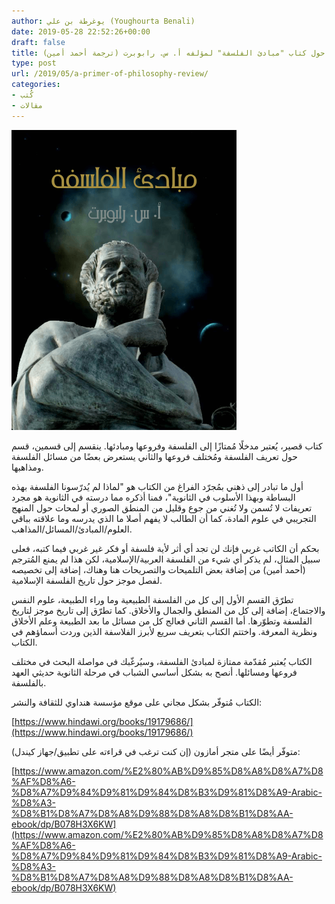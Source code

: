 ```yaml
---
author: يوغرطة بن علي (Youghourta Benali)
date: 2019-05-28 22:52:26+00:00
draft: false
title: لمحة سريعة حول كتاب "مبادئ الفلسفة" لمؤلفه أ. س. رابوبرت (ترجمة أحمد أمين)
type: post
url: /2019/05/a-primer-of-philosophy-review/
categories:
- كُتب
- مقالات
---
```


[![](مبادئ-الفلسفة.png)
](https://www.it-scoop.com/2019/05/a-primer-of-philosophy-review/%d9%85%d8%a8%d8%a7%d8%af%d8%a6-%d8%a7%d9%84%d9%81%d9%84%d8%b3%d9%81%d8%a9/)




كتاب قصير، يُعتبر مدخلًا مُمتازًا إلى الفلسفة وفروعها ومبادئها. ينقسم إلى قسمين، قسم حول تعريف الفلسفة ومُختلف فروعها والثاني يستعرض بعضًا من مسائل الفلسفة ومذاهبها.




أول ما تبادر إلى ذهني بمُجرّد الفراغ من الكتاب هو "لماذا لم يُدرّسونا الفلسفة بهذه البساطة وبهذا الأسلوب في الثانوية"، فمنا أذكره مما درسته في الثانوية هو مجرد تعريفات لا تُسمن ولا تُغني من جوع وقليل من المنطق الصوري أو لمحات حول المنهج التجريبي في علوم المادة، كما أن الطالب لا يفهم أصلا ما الذي يدرسه وما علاقته بباقي العلوم/المبادئ/المسائل/المذاهب.




بحكم أن الكاتب غربي فإنك لن تجد أي أثر لأية فلسفة أو فكر غير غربي فيما كتبه، فعلى سبيل المثال، لم يذكر أي شيء من الفلسفة العربية/الإسلامية، لكن هذا لم يمنع المُترجم (أحمد أمين) من إضافة بعض التلميحات والتصريحات هنا وهناك، إضافة إلى تخصيصه لفصل موجز حول تاريخ الفلسفة الإسلامية.




تطرّق القسم الأول إلى كل من الفلسفة الطبيعية وما وراء الطبيعة، علوم النفس والاجتماع، إضافة إلى كل من المنطق والجمال والأخلاق. كما تطرّق إلى تاريخ موجز لتاريخ الفلسفة وتطوّرها. أما القسم الثاني فعالج كل من مسائل ما بعد الطبيعة وعلم الأخلاق ونظرية المعرفة. واختتم الكتاب بتعريف سريع لأبرز الفلاسفة الذين وردت أسماؤهم في الكتاب.




الكتاب يُعتبر مُقدّمة ممتازة لمبادئ الفلسفة، وسيُرغّبك في مواصلة البحث في مختلف فروعها ومسائلها. أنصح به بشكل أساسي الشباب في مرحلة الثانوية حديثي العهد بالفلسفة.




الكتاب مُتوفّر بشكل مجاني على موقع مؤسسة هنداوي للثقافة والنشر:




[https://www.hindawi.org/books/19179686/](https://www.hindawi.org/books/19179686/)




متوفّر أيضًا على متجر أمازون (إن كنت ترغب في قراءته على تطبيق/جهاز كيندل):




[https://www.amazon.com/%E2%80%AB%D9%85%D8%A8%D8%A7%D8%AF%D8%A6-%D8%A7%D9%84%D9%81%D9%84%D8%B3%D9%81%D8%A9-Arabic-%D8%A3-%D8%B1%D8%A7%D8%A8%D9%88%D8%A8%D8%B1%D8%AA-ebook/dp/B078H3X6KW](https://www.amazon.com/%E2%80%AB%D9%85%D8%A8%D8%A7%D8%AF%D8%A6-%D8%A7%D9%84%D9%81%D9%84%D8%B3%D9%81%D8%A9-Arabic-%D8%A3-%D8%B1%D8%A7%D8%A8%D9%88%D8%A8%D8%B1%D8%AA-ebook/dp/B078H3X6KW)
